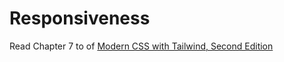 # Responsiveness

Read Chapter 7 to  of [Modern CSS with Tailwind, Second Edition](https://pragprog.com/titles/tailwind2/modern-css-with-tailwind-second-edition/)

